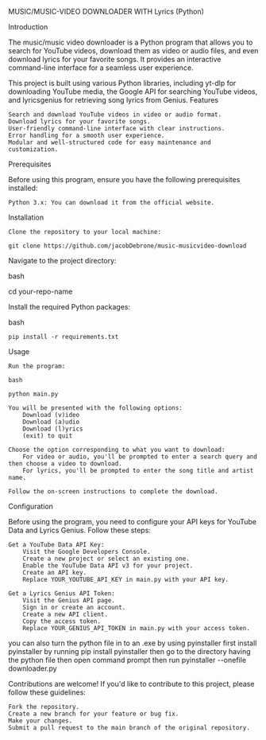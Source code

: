MUSIC/MUSIC-VIDEO DOWNLOADER WITH Lyrics (Python)


  
Introduction

The music/music video downloader is a Python program that allows you to search for YouTube videos, download them as video or audio files, and even download lyrics for your favorite songs. It provides an interactive command-line interface for a seamless user experience.

This project is built using various Python libraries, including yt-dlp for downloading YouTube media, the Google API for searching YouTube videos, and lyricsgenius for retrieving song lyrics from Genius.
Features

    Search and download YouTube videos in video or audio format.
    Download lyrics for your favorite songs.
    User-friendly command-line interface with clear instructions.
    Error handling for a smooth user experience.
    Modular and well-structured code for easy maintenance and customization.

Prerequisites

Before using this program, ensure you have the following prerequisites installed:

    Python 3.x: You can download it from the official website.

Installation

    Clone the repository to your local machine:

    git clone https://github.com/jacobDebrone/music-musicvideo-download





Navigate to the project directory:

bash

cd your-repo-name

Install the required Python packages:

bash

    pip install -r requirements.txt

Usage

    Run the program:

    bash

    python main.py

    You will be presented with the following options:
        Download (v)ideo
        Download (a)udio
        Download (l)yrics
        (exit) to quit

    Choose the option corresponding to what you want to download:
        For video or audio, you'll be prompted to enter a search query and then choose a video to download.
        For lyrics, you'll be prompted to enter the song title and artist name.

    Follow the on-screen instructions to complete the download.

Configuration

Before using the program, you need to configure your API keys for YouTube Data and Lyrics Genius. Follow these steps:

    Get a YouTube Data API Key:
        Visit the Google Developers Console.
        Create a new project or select an existing one.
        Enable the YouTube Data API v3 for your project.
        Create an API key.
        Replace YOUR_YOUTUBE_API_KEY in main.py with your API key.

    Get a Lyrics Genius API Token:
        Visit the Genius API page.
        Sign in or create an account.
        Create a new API client.
        Copy the access token.
        Replace YOUR_GENIUS_API_TOKEN in main.py with your access token.
you can also turn the python file in to an .exe by using pyinstaller
first install pyinstaller by running pip install pyinstaller
then go to the directory having the python file then open command prompt
then run  pyinstaller --onefile downloader.py


Contributions are welcome! If you'd like to contribute to this project, please follow these guidelines:

    Fork the repository.
    Create a new branch for your feature or bug fix.
    Make your changes.
    Submit a pull request to the main branch of the original repository.
